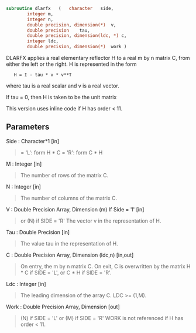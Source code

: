 ```fortran
subroutine dlarfx	(	character	side,
		integer	m,
		integer	n,
		double precision, dimension(*)	v,
		double precision	tau,
		double precision, dimension(ldc, *)	c,
		integer	ldc,
		double precision, dimension(*)	work )
```

 DLARFX applies a real elementary reflector H to a real m by n
 matrix C, from either the left or the right. H is represented in the
 form

       H = I - tau * v * v**T

 where tau is a real scalar and v is a real vector.

 If tau = 0, then H is taken to be the unit matrix

 This version uses inline code if H has order < 11.

## Parameters
Side : Character*1 [in]
> = 'L': form  H * C
> = 'R': form  C * H

M : Integer [in]
> The number of rows of the matrix C.

N : Integer [in]
> The number of columns of the matrix C.

V : Double Precision Array, Dimension (m) If Side = 'l' [in]
> or (N) if SIDE = 'R'
> The vector v in the representation of H.

Tau : Double Precision [in]
> The value tau in the representation of H.

C : Double Precision Array, Dimension (ldc,n) [in,out]
> On entry, the m by n matrix C.
> On exit, C is overwritten by the matrix H * C if SIDE = 'L',
> or C * H if SIDE = 'R'.

Ldc : Integer [in]
> The leading dimension of the array C. LDC >= (1,M).

Work : Double Precision Array, Dimension [out]
> (N) if SIDE = 'L'
> or (M) if SIDE = 'R'
> WORK is not referenced if H has order < 11.

